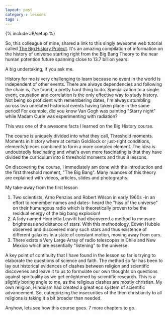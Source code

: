 ```yaml
---
layout: post
category : lessons
tags : 
---
```

{% include JB/setup %}

So, this colleague of mine, shared a link to this singly awesome web tutorial called [The Big History Project](https://www.bighistoryproject.com/). It's an amazing compilation of information on the history of universe starting right from the Big Bang Theory to the near human potention future spanning close to 13.7 billion years. 

A big undertaking, if you ask me.  

History for me is very challenging to learn because no event in the world is independent of other events. There are always dependencies and following the chain is, I've found, a pretty hard thing to do. Specialization to a single event, causation and correlation is the only effective way to study history. Not being so proficient with remembering dates, I'm always stumbling across two unrelated historical events having taken place in the same period! For example, did you know Van Gogh was painting "Starry night" while Madam Curie was experimenting with radiation?  

This was one of the awesome facts I learned on the Big History course.

The course is uniquely divided into what they call, Threshold moments. Moments in history where at certain Goldilock or just-right conditions, elements/pieces combined to form a more complex element. The idea is undoubtedly fascinating and what's even more fascinating is that they have divided the curriculum into 8 threshold moments and thus 8 lessons.  

On discovering the course, I immediately am done with the introduction and the first threshold moment, "The Big Bang". Many nuances of this theory are explained with videos, articles, slides and photographs.  

My take-away from the first lesson

1. Two scientists, Arno Penzias and Robert Wilson in early 1960s -in an effort to remember names and dates- heard the "hiss of the universe" on their humungous radio which is theoretically proven to be the residual energy of the big bang explosion!
2. A lady named Henrietta Leavitt had discovered a method to measure brightness and distance of stars. With this methodology, Edwin Hubble observed and discovered many such stars and thus existence of different galaxies in a state of constant motion, moving away from ours.
3. There exists a Very Large Array of radio telescopes in Chile and New Mexico which are essentially "listening" to the universe.

A key point of continuity that I have found in the lesson so far is trying to elaborate the questions of science and faith. The method so far has been to lay out historical evidences of clashes between religion and scientific discoveries and leave it to us to formulate our own thoughts on questions against spirituality as we get enlightened by scientific research. This is a slightly boring angle to me, as the religious clashes are mostly christian. My own religion, Hinduism had created a great eco system of scientific advancement. So, categorizing the insecurities of the then christianity to all religions is taking it a bit broader than needed.  

Anyhow, lets see how this course goes. 7 more chapters to go.